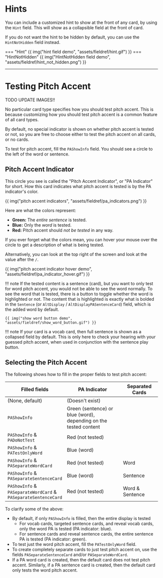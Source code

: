 # Hints
You can include a customized hint to show at the front of any card, by using the `Hint` field.
This will show as a collapsible field at the front of card.

If you do not want the hint to be hidden by default, you can use the `HintNotHidden` field instead.

=== "Hint"
    {{ img("hint field demo", "assets/fieldref/hint.gif") }}
=== "HintNotHidden"
    {{ img("HintNotHidden field demo", "assets/fieldref/hint_not_hidden.png") }}

---





# Testing Pitch Accent
TODO UPDATE IMAGES!!

No particular card type specifies how you should test pitch accent.
This is because customizing how you should test pitch accent is a common feature of all card types.

By default, no special indicator is shown on whether pitch accent is tested or not,
so you are free to choose either to test the pitch accent on all cards, or no cards.

To test for pitch accent, fill the `PAShowInfo` field.
You should see a circle to the left of the word or sentence.



## Pitch Accent Indicator
This circle you see is called the "Pitch Accent Indicator", or "PA Indicator" for short.
How this card indicates what pitch accent is tested is by the PA indicator's color.


{{ img("pitch accent indicators", "assets/fieldref/pa_indicators.png") }}


Here are what the colors represent:

* **Green:** The *entire sentence* is tested.
* **Blue:** Only the *word* is tested.
* **Red:** Pitch accent should *not be tested* in any way.

If you ever forget what the colors mean, you can hover your mouse over the circle to
get a description of what is being tested.

Alternatively, you can look at the top right of the screen and look at the value after the `/`.

{{ img("pitch accent indicator hover demo", "assets/fieldref/pa_indicator_hover.gif") }}


!!! note
    If the tested content is a sentence (card), but you want to only test for word pitch accent,
    you would not be able to see the word normally.
    To see the word that is tested, there is a button to toggle whether the word is highlighted or not.
    The content that is highlighted is exactly what is bolded in the `Sentence`
    (or `AltDisplay` / `AltDisplayPASentenceCard`) field, which is the added word by default.

    {{ img("show word button demo", "assets/fieldref/show_word_button.gif") }}


!!! note
    If your card is a vocab card, then full sentence is shown as a collapsed field by default.
    This is only here to check your hearing with your guessed pitch accent, when used
    in conjunction with the sentence play button.



## Selecting the Pitch Accent

The following shows how to fill in the proper fields to test pitch accent:


| Filled fields | PA Indicator | Separated Cards |
|-|-|-|
| (None, default) | (Doesn't exist) |     |
| `PAShowInfo` | Green (sentence) or blue (word), <br> depending on the tested content |     |
| `PAShowInfo` & <br> `PADoNotTest` | Red (not tested) |     |
| `PAShowInfo` & <br> `PATestOnlyWord` | Blue (word) |     |
| `PAShowInfo` & <br> `PASeparateWordCard` | Red (not tested) | Word |
| `PAShowInfo` & <br> `PASeparateSentenceCard` | Blue (word) | Sentence |
| `PAShowInfo` & <br> `PASeparateWordCard` & <br> `PASeparateSentenceCard` | Red (not tested) | Word & Sentence |

To clarify some of the above:

* By default, if only `PAShowInfo` is filled, then the entire display is tested
    * For vocab cards, targeted sentence cards, and reveal vocab cards,
      only the word PA is tested (PA indicator: blue).
    * For sentence cards and reveal sentence cards,
      the entire sentence PA is tested (PA indicator: green).
* To test just the word pitch accent, fill the `PATestOnlyWord` field.
* To create completely separate cards to just test pitch accent on,
  use the fields `PASeparateSentenceCard` and/or `PASeparateWordCard`.
* If a PA word card is created, then the default card does not test pitch accent.
  Similarly, if a PA sentence card is created, then the default card only tests the word pitch accent.






<!--

---

# Personal Commentary

- TODO
- lots of opinions out there on what card type people should use
    - recognize that this section is also purely opinion based
    - I encourage you to test & decide this for yourself instead of blindly listening to what people say (including me!)
- I do not claim to definitively state that there is a best card type
    - reason why there are so many card types in the first place is due to personal experimentation on which works best for me
    - even from writing this, my opinion may change in the future as I experiment more with different card types / determine which types have the best long-term retention/value/etc.

With that being said, here is currently what I have found out from testing out most of these card types:


**TSCs and (plain) hover cards are not good general card types, because they form too many context-based memories.**

-   I find myself not knowing the word until I read the surrounding context, which defeats the purpose
    of testing myself on the word.
    If you want to test this yourself, try using hover cards for a while,
    and see if you only remember what the word means when you hover over the word.

    TODO reword this better!!!!

**Do not use reveal sentence cards.**

-   The problem with reveal sentence cards is that they test too many different things,
    breaking the standard i+1 principle.

    I previously tried to use these as a cheap excuse to test the word,
    and then one or two things around it.
    Because of that, I find myself often failing the card due to only one of the two or three things
    in the card.

    Additionally, when mixed with other card types, I find myself forgetting to
    read the sentence anyways, because it requires user interaction to
    see the sentence behind it.
    There is no way to override regular keybinds (like space) to show the sentence
    beforehand (without add-ons), and according to the Anki documentation,
    [this was by design](https://faqs.ankiweb.net/can-i-reveal-parts-of-a-card-one-at-a-time.html).

    Instead of using reveal sentence cards, make a firm decision on what you want to test.
    If there are too many unknowns but you still want to test the sentence / have the context,
    do one of the following:

    - Simply suspend / delete the card.
    - Provide definitions for other unknowns under the `Hint` field.
        You can try using hint cards, TSCs, sentence-first cards, or even plain old sentence cards.

**Do not use many card types at once.**

-   One strong point of this note is that it allows you to make many card types.
    At the same time, this can be considered a weakness, because using too many card types
    will likely cause confusion when reviewing.
    Although it's fine to test different card types every now and then,
    most cards should be from the same small group of card types.


As of writing, I'm testing out the following card types, so I don't have any strong opinions on these yet:

- Hint cards
- Sentence-first cards
- Audio cards


-->



